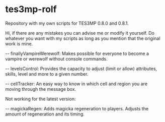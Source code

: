 # tes3mp-rolf
Repository with my own scripts for TES3MP 0.8.0 and 0.8.1.

Hi, if there are any mistakes you can advise me or modify it yourself.
Do whatever you want with my scripts as long as you mention that the original work is mine.

-- finallyVampireWerewolf: Makes possible for everyone to become a vampire or werewolf without console commands.

-- levelsControl: Provides the capacity to adjust (limit or allow) attributes, skills, level and more to a given number.

-- cellTracker: An easy way to know in which cell and region you are moving through the message box.

Not working for the latest version:

-- magickaRegen: Adds magicka regeneration to players. Adjusts the amount of regeneration and its timing.

